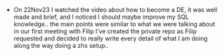 - On 22Nov23 I watched the video about how to become a DE, it was well made and brief, and I noticed I should maybe improve my SQL knowledge.. the main points were similar to what we were talking about in our first meeting with Filip 
I've created the private repo as Filip requested and decided to really write every detail of what I am doing along the way
doing a zhs setup..
